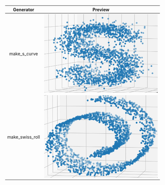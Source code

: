 
<table align="center">
    <thead>
        <tr>
            <th>Generator</th>
            <th>Preview</th>
        </tr>
    </thead>
    <tbody align="center" valign="center">
        <tr>
            <td >make_s_curve</td>
            <td><img src="./make_s_curve.png" width="512" alt="image" /></td>
        </tr>
        <tr>
            <td >make_swiss_roll</td>
            <td><img src="./make_swiss_roll.png" width="512" alt="image" /></td>
        </tr>
    </tbody>
</table>
